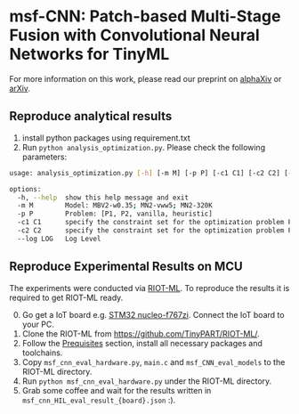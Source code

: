 # msf-CNN: Patch-based Multi-Stage Fusion with Convolutional Neural Networks for TinyML

For more information on this work, please read our preprint on [alphaXiv](https://www.alphaxiv.org/abs/2505.11483) or [arXiv](https://www.arxiv.org/abs/2505.11483).

## Reproduce analytical results

1. install python packages using requirement.txt
2. Run `python analysis_optimization.py`. Please check the following parameters:

```bash
usage: analysis_optimization.py [-h] [-m M] [-p P] [-c1 C1] [-c2 C2] [--log LOG]

options:
  -h, --help  show this help message and exit
  -m M        Model: MBV2-w0.35; MN2-vww5; MN2-320K
  -p P        Problem: [P1, P2, vanilla, heuristic]
  -c1 C1      specify the constraint set for the optimization problem P1: F_max. format: n1, n2...n_N
  -c2 C2      specify the constraint set for the optimization problem P2: P_max in kB. format: n1, n2...n_N
  --log LOG   Log Level
```

## Reproduce Experimental Results on MCU

The experiments were conducted via [RIOT-ML](https://github.com/TinyPART/RIOT-ML/). To reproduce the results it is required to get RIOT-ML ready.

0. Go get a IoT board e.g. [STM32 nucleo-f767zi](https://www.st.com/en/evaluation-tools/nucleo-f767zi.html). Connect the IoT board to your PC.
1. Clone the RIOT-ML from https://github.com/TinyPART/RIOT-ML/.
2. Follow the [Prequisites](https://github.com/TinyPART/RIOT-ML/tree/main?tab=readme-ov-file#prequisites) section, install all necessary packages and toolchains.
3. Copy `msf_cnn_eval_hardware.py`, `main.c` and `msf_CNN_eval_models` to the RIOT-ML directory.
4. Run `python msf_cnn_eval_hardware.py` under the RIOT-ML directory.
5. Grab some coffee and wait for the results written in `msf_cnn_HIL_eval_result_{board}.json` :).
